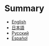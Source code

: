 ﻿# Summary

* [English](SteemWhitePaper.md)
* [日本語](ja-JP/SteemWhitePaper.md)
* [Русский](ru-RU/SteemWhitePaper.md)
* [Español](es-ES/SteemWhitePaper.md)
